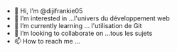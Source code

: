 - 👋 Hi, I’m @dijifrankie05
- 👀 I’m interested in ...l'univers du développement web
- 🌱 I’m currently learning ... l'utilisation de Git
- 💞️ I’m looking to collaborate on ...tous les sujets 
- 📫 How to reach me ...

<!---
dijifrankie05/dijifrankie05 is a ✨ special ✨ repository because its `README.md` (this file) appears on your GitHub profile.
You can click the Preview link to take a look at your changes.
--->
